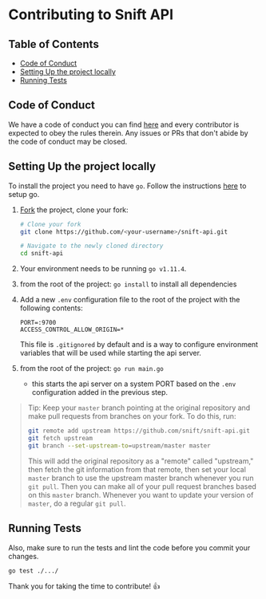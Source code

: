 # Contributing to Snift API

## Table of Contents

- [Code of Conduct](#code-of-conduct)
- [Setting Up the project locally](#setting-up-the-project-locally)
- [Running Tests](#running-tests)

## Code of Conduct

We have a code of conduct you can find [here](./CODE-OF-CONDUCT.md) and every
contributor is expected to obey the rules therein. Any issues or PRs that don't
abide by the code of conduct may be closed.

## Setting Up the project locally

To install the project you need to have `go`. Follow the instructions [here](https://golang.org/doc/install) to setup go.

1.  [Fork](https://help.github.com/articles/fork-a-repo/) the project, clone
    your fork:

    ```sh
    # Clone your fork
    git clone https://github.com/<your-username>/snift-api.git

    # Navigate to the newly cloned directory
    cd snift-api
    ```

2.  Your environment needs to be running `go v1.11.4`.
3.  from the root of the project: `go install` to install all dependencies
4.  Add a new `.env` configuration file to the root of the project with the following contents:
    ```
    PORT=:9700
    ACCESS_CONTROL_ALLOW_ORIGIN=*
    ```
    This file is `.gitignored` by default and is a way to configure environment variables that will be used while starting the api server.
4.  from the root of the project: `go run main.go`
    - this starts the api server on a system PORT based on the `.env` configuration added in the previous step.

> Tip: Keep your `master` branch pointing at the original repository and make
> pull requests from branches on your fork. To do this, run:
>
> ```sh
> git remote add upstream https://github.com/snift/snift-api.git
> git fetch upstream
> git branch --set-upstream-to=upstream/master master
> ```
>
> This will add the original repository as a "remote" called "upstream," then
> fetch the git information from that remote, then set your local `master`
> branch to use the upstream master branch whenever you run `git pull`. Then you
> can make all of your pull request branches based on this `master` branch.
> Whenever you want to update your version of `master`, do a regular `git pull`.

## Running Tests

Also, make sure to run the tests and lint the code before you commit your
changes.

```sh
go test ./.../
```

Thank you for taking the time to contribute! 👍
